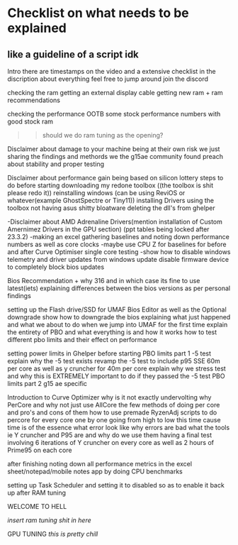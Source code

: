 # Checklist on what needs to be explained
## like a guideline of a script idk 

Intro
there are timestamps on the video and a extensive checklist in the discription about everything feel free to jump around
join the discord

checking the ram
getting an external display cable
getting new ram + ram recommendations 

checking the performance OOTB
some stock performance numbers with good stock ram
>>should we do ram tuning as the opening?

Disclaimer about damage to your machine being at their own risk we just sharing the findings and methords we the g15ae community found
preach about stability and proper testing 

Disclaimer about performance gain being based on silicon lottery
steps to do before starting
downloading my redone toolbox ((the toolbox is shit please redo it))
reinstalling windows (can be using ReviOS or whatever(example GhostSpectre or Tiny11))
installing Drivers using the toolbox
not having asus shitty bloatware
deleting the dll's from ghelper 

-Disclaimer about AMD Adrenaline Drivers(mention installation of Custom Amernimez Drivers in the GPU section)  (ppt tables being locked after 23.3.2)
-making an excel gathering baselines and noting down performance numbers as well as core clocks
-maybe use CPU Z for baselines for before and after Curve Optimiser single core testing
-show how to disable windows telemetry and driver updates from windows update
disable firmware device to completely block bios updates

Bios Recommendation + why 316 and in which case its fine to use latest(iets)
explaining differences between the bios versions as per personal findings

setting up the Flash drive/SSD for UMAF Bios Editor as well as the Optional downgrade
show how to downgrade the bios
explaining what just happened and what we about to do when we jump into UMAF for the first time
explain the entirety of PBO and what everything is and how it works
how to test different pbo limits and their effect on performance

setting power limits in Ghelper before starting
PBO limits part 1 -5 test
explain why the -5 test exists
revamp the -5 test to include p95 SSE 60m per core as well as y cruncher for 40m per core
explain why we stress test and why this is EXTREMELY important to do
if they passed the -5 test 
PBO limits part 2 g15 ae specific

Introduction to Curve Optimizer
why is it not exactly undervolting
why PerCore and why not just use AllCore
the few methods of doing per core and pro's and cons of them
how to use premade RyzenAdj scripts to do percore for every core one by one
going from high to low this time cause time is of the essence
what error look like
why errors are bad
what the tools ie Y cruncher and P95 are and why do we use them
having a final test involving 6 iterations of Y cruncher on every core as well as 2 hours of Prime95 on each core

after finishing noting down all performance metrics in the excel sheet/notepad/mobile notes app by doing CPU benchmarks

setting up Task Scheduler and setting it to disabled so as to enable it back up after RAM tuning

WELCOME TO HELL

*insert ram tuning shit in here*




GPU TUNING
*this is pretty chill*